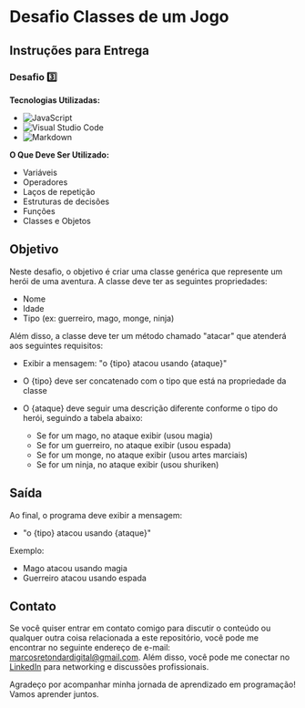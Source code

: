 # Desafio Classes de um Jogo

## Instruções para Entrega

### Desafio 3️⃣

**Tecnologias Utilizadas:**

- ![JavaScript](https://img.shields.io/badge/JavaScript-ES6-yellow)
- ![Visual Studio Code](https://img.shields.io/badge/Visual%20Studio%20Code-1.60.0-blue)
- ![Markdown](https://img.shields.io/badge/Markdown-1.0-green)

**O Que Deve Ser Utilizado:**

- Variáveis
- Operadores
- Laços de repetição
- Estruturas de decisões
- Funções
- Classes e Objetos

## Objetivo

Neste desafio, o objetivo é criar uma classe genérica que represente um herói de uma aventura. A classe deve ter as seguintes propriedades:

- Nome
- Idade
- Tipo (ex: guerreiro, mago, monge, ninja)

Além disso, a classe deve ter um método chamado "atacar" que atenderá aos seguintes requisitos:

- Exibir a mensagem: "o {tipo} atacou usando {ataque}"
- O {tipo} deve ser concatenado com o tipo que está na propriedade da classe
- O {ataque} deve seguir uma descrição diferente conforme o tipo do herói, seguindo a tabela abaixo:

  - Se for um mago, no ataque exibir (usou magia)
  - Se for um guerreiro, no ataque exibir (usou espada)
  - Se for um monge, no ataque exibir (usou artes marciais)
  - Se for um ninja, no ataque exibir (usou shuriken)

## Saída

Ao final, o programa deve exibir a mensagem:

- "o {tipo} atacou usando {ataque}"

Exemplo:

- Mago atacou usando magia
- Guerreiro atacou usando espada

## Contato

Se você quiser entrar em contato comigo para discutir o conteúdo ou qualquer outra coisa relacionada a este repositório, você pode me encontrar no seguinte endereço de e-mail: [marcosretondardigital@gmail.com](mailto:marcosretondardigital@gmail.com). Além disso, você pode me conectar no [LinkedIn](https://www.linkedin.com/in/marcos-retondar/) para networking e discussões profissionais.

Agradeço por acompanhar minha jornada de aprendizado em programação! Vamos aprender juntos.